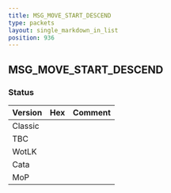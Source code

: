 ```yaml
---
title: MSG_MOVE_START_DESCEND
type: packets
layout: single_markdown_in_list
position: 936
---
```


## MSG_MOVE_START_DESCEND

### Status

Version    | Hex        | Comment
---------- | ---------- | ---------- 
Classic    |            |
TBC        |            |
WotLK      |            |
Cata       |            |
MoP        |            |